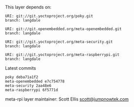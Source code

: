 This layer depends on:

    URI: git://git.yoctoproject.org/poky.git
    branch: langdale

    URI: git://git.openembedded.org/meta-openembedded.git
    branch: langdale

    URI: git://git.yoctoproject.org/meta-security.git
    branch: langdale

    URI: git://git.yoctoproject.org/meta-raspberrypi.git
    branch: langdale

Latest commits

    poky deba71a1f2
    meta-openembedded e7c754778
    meta-security 2aa48e6
    meta-raspberrypi 6f5771d

meta-rpi layer maintainer: Scott Ellis <scott@jumpnowtek.com>
